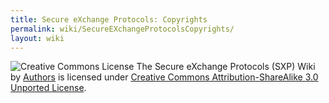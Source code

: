```yaml
---
title: Secure eXchange Protocols: Copyrights
permalink: wiki/SecureEXchangeProtocolsCopyrights/
layout: wiki
---
```


![Creative Commons License](http://i.creativecommons.org/l/by-sa/3.0/88x31.png) The Secure eXchange Protocols (SXP) Wiki by [Authors](/SXP/wiki/Authors/ "wikilink") is licensed under [Creative Commons Attribution-ShareAlike 3.0 Unported License](http://creativecommons.org/licenses/by-sa/3.0/deed.en_US).


